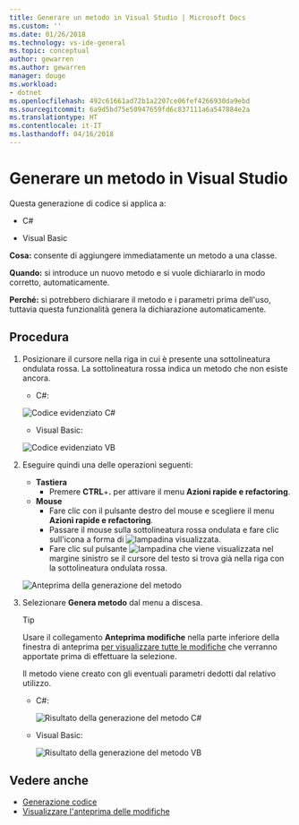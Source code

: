 ```yaml
---
title: Generare un metodo in Visual Studio | Microsoft Docs
ms.custom: ''
ms.date: 01/26/2018
ms.technology: vs-ide-general
ms.topic: conceptual
author: gewarren
ms.author: gewarren
manager: douge
ms.workload:
- dotnet
ms.openlocfilehash: 492c61661ad72b1a2207ce06fef4266930da9ebd
ms.sourcegitcommit: 6a9d5bd75e50947659fd6c837111a6a547884e2a
ms.translationtype: HT
ms.contentlocale: it-IT
ms.lasthandoff: 04/16/2018
---
```

# <a name="generate-a-method-in-visual-studio"></a>Generare un metodo in Visual Studio

Questa generazione di codice si applica a:

- C#

- Visual Basic

**Cosa:** consente di aggiungere immediatamente un metodo a una classe.

**Quando:** si introduce un nuovo metodo e si vuole dichiararlo in modo corretto, automaticamente.

**Perché:** si potrebbero dichiarare il metodo e i parametri prima dell'uso, tuttavia questa funzionalità genera la dichiarazione automaticamente.

## <a name="how-to"></a>Procedura

1. Posizionare il cursore nella riga in cui è presente una sottolineatura ondulata rossa. La sottolineatura rossa indica un metodo che non esiste ancora.

   - C#:

    ![Codice evidenziato C#](media/method-highlight-cs.png)

   - Visual Basic:

    ![Codice evidenziato VB](media/method-highlight-vb.png)

1. Eseguire quindi una delle operazioni seguenti:

   - **Tastiera**
     - Premere **CTRL**+**.** per attivare il menu **Azioni rapide e refactoring**.
   - **Mouse**
     - Fare clic con il pulsante destro del mouse e scegliere il menu **Azioni rapide e refactoring**.
     - Passare il mouse sulla sottolineatura rossa ondulata e fare clic sull'icona a forma di ![lampadina](media/bulb-cs.png) visualizzata.
     - Fare clic sul pulsante ![lampadina](media/bulb-cs.png) che viene visualizzata nel margine sinistro se il cursore del testo si trova già nella riga con la sottolineatura ondulata rossa.

    ![Anteprima della generazione del metodo](media/method-preview-cs.png)

1. Selezionare **Genera metodo** dal menu a discesa.

   > [!TIP]
   > Usare il collegamento **Anteprima modifiche** nella parte inferiore della finestra di anteprima [per visualizzare tutte le modifiche](../../ide/preview-changes.md) che verranno apportate prima di effettuare la selezione.

   Il metodo viene creato con gli eventuali parametri dedotti dal relativo utilizzo.

   - C#:

      ![Risultato della generazione del metodo C#](media/method-result-cs.png)

   - Visual Basic:

      ![Risultato della generazione del metodo VB](media/method-result-vb.png)

## <a name="see-also"></a>Vedere anche

- [Generazione codice](../code-generation-in-visual-studio.md)
- [Visualizzare l'anteprima delle modifiche](../../ide/preview-changes.md)
